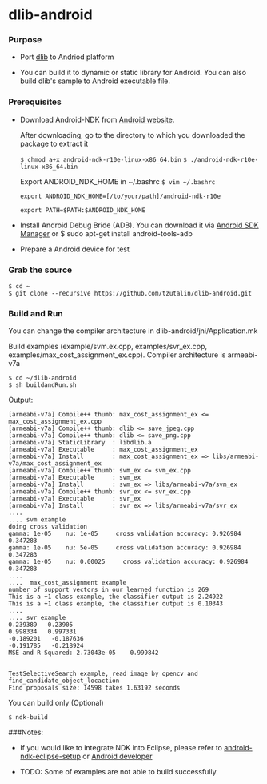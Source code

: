 # dlib-android

### Purpose
* Port [dlib](http://dlib.net/) to Andriod platform

* You can build it to dynamic or static library for Android. You can also build dlib's sample to Android executable file.

### Prerequisites
* Download Android-NDK from [Android website](https://developer.android.com/ndk/downloads/index.html).

	 After downloading, go to the directory to which you downloaded the package to extract it

	 `$ chmod a+x android-ndk-r10e-linux-x86_64.bin`
	 `$ ./android-ndk-r10e-linux-x86_64.bin`

	 Export ANDROID_NDK_HOME in ~/.bashrc
     `$ vim ~/.bashrc`

	`export ANDROID_NDK_HOME=[/to/your/path]/android-ndk-r10e`

    `export PATH=$PATH:$ANDROID_NDK_HOME`

* Install Android Debug Bride (ADB). You can download it via [Android SDK Manager](https://developer.android.com/sdk/installing/index.html) or $ sudo apt-get install android-tools-adb

* Prepare a Android device for test

### Grab the source

    $ cd ~
    $ git clone --recursive https://github.com/tzutalin/dlib-android.git


### Build and Run
You can change the compiler architecture in dlib-android/jni/Application.mk

Build examples (example/svm.ex.cpp, examples/svr_ex.cpp, examples/max_cost_assignment_ex.cpp). Compiler architecture is armeabi-v7a

    $ cd ~/dlib-android
    $ sh buildandRun.sh

Output:

	[armeabi-v7a] Compile++ thumb: max_cost_assignment_ex <= max_cost_assignment_ex.cpp
	[armeabi-v7a] Compile++ thumb: dlib <= save_jpeg.cpp
	[armeabi-v7a] Compile++ thumb: dlib <= save_png.cpp
	[armeabi-v7a] StaticLibrary  : libdlib.a
	[armeabi-v7a] Executable     : max_cost_assignment_ex
	[armeabi-v7a] Install        : max_cost_assignment_ex => libs/armeabi-v7a/max_cost_assignment_ex
	[armeabi-v7a] Compile++ thumb: svm_ex <= svm_ex.cpp
	[armeabi-v7a] Executable     : svm_ex
	[armeabi-v7a] Install        : svm_ex => libs/armeabi-v7a/svm_ex
	[armeabi-v7a] Compile++ thumb: svr_ex <= svr_ex.cpp
	[armeabi-v7a] Executable     : svr_ex
	[armeabi-v7a] Install        : svr_ex => libs/armeabi-v7a/svr_ex
    ....
	.... svm example
	doing cross validation
	gamma: 1e-05    nu: 1e-05     cross validation accuracy: 0.926984 0.347283 
	gamma: 1e-05    nu: 5e-05     cross validation accuracy: 0.926984 0.347283 
	gamma: 1e-05    nu: 0.00025     cross validation accuracy: 0.926984 0.347283
    ....
	....  max_cost_assignment example
	number of support vectors in our learned_function is 269
	This is a +1 class example, the classifier output is 2.24922
	This is a +1 class example, the classifier output is 0.10343
    ....
	.... svr example
	0.239389   0.23905
	0.998334   0.997331
	-0.189201   -0.187636
	-0.191785   -0.218924
	MSE and R-Squared: 2.73043e-05    0.999842


	TestSelectiveSearch example, read image by opencv and find_candidate_object_locaction
	Find proposals size: 14598 takes 1.63192 seconds
You can build only (Optional)

	$ ndk-build

###Notes:
* If you would like to integrate NDK into Eclipse, please refer to [android-ndk-eclipse-setup](http://tzutalin.blogspot.tw/2015/08/android-ndk-eclipse-setup.html) or [Android developer](https://developer.android.com/ndk/guides/ndk-build.html)

* TODO:
		Some of examples are not able to build successfully.
